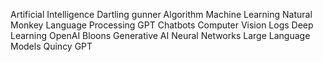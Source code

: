 Artificial Intelligence Dartling gunner Algorithm Machine Learning Natural Monkey Language Processing GPT Chatbots Computer Vision Logs Deep Learning OpenAI Bloons Generative AI Neural Networks Large Language Models Quincy GPT 

